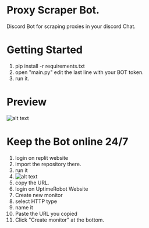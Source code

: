 # Proxy Scraper Bot.
Discord Bot for scraping proxies in your discord Chat.
# Getting Started
1. pip install -r requirements.txt
2. open "main.py" edit the last line with your BOT token.
3. run it.
# Preview
  ![alt text](https://i.ibb.co/BfZmzdW/Screenshot-2021-12-21-103914.png)
  

# Keep the Bot online 24/7
1. login on replit website
2. import the repository there.
3. run it 
4. ![alt text](https://i.ibb.co/C15XTsn/Screenshot-2021-12-21-103710.png)
5. copy the URL.
6. login on UptimeRobot Website
7. Create new monitor 
8. select HTTP type
9. name it 
10. Paste the URL you copied
11. Click "Create monitor" at the bottom.
